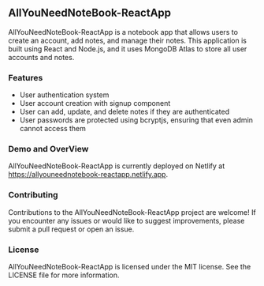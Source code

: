 ## AllYouNeedNoteBook-ReactApp

AllYouNeedNoteBook-ReactApp is a notebook app that allows users to create an account, add notes, and manage their notes. This application is built using React and Node.js, and it uses MongoDB Atlas to store all user accounts and notes.


### Features

* User authentication system
* User account creation with signup component
* User can add, update, and delete notes if they are authenticated
* User passwords are protected using bcryptjs, ensuring that even admin cannot access them


### Demo and OverView

AllYouNeedNoteBook-ReactApp is currently deployed on Netlify at https://allyouneednotebook-reactapp.netlify.app.


### Contributing

Contributions to the AllYouNeedNoteBook-ReactApp project are welcome! If you encounter any issues or would like to suggest improvements, please submit a pull request or open an issue.


### License

AllYouNeedNoteBook-ReactApp is licensed under the MIT license. See the LICENSE file for more information.